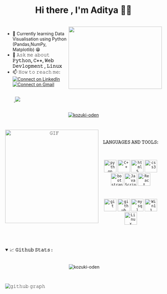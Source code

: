 <h1 align='center'>Hi there , I'm Aditya 👋🏻</h1><br>

<a target="_blank">
  <img align="right" height="200" width="300" src="D:\GitHub\kozuki-oden\icons\code.svg">
</a>

- 🔭 Currently learning Data Visualisation using Python (Pandas,NumPy, Matplotlib) 😁
- 💬 𝙰𝚜𝚔 𝚖𝚎 𝚊𝚋𝚘𝚞𝚝 **𝙿𝚢𝚝𝚑𝚘𝚗, 𝙲++, 𝚆𝚎𝚋 𝙳𝚎𝚟𝚕𝚘𝚙𝚖𝚎𝚗𝚝 , 𝙻𝚒𝚗𝚞𝚡**
- 📫 𝙷𝚘𝚠 𝚝𝚘 𝚛𝚎𝚊𝚌𝚑 𝚖𝚎: <span>[![Connect on LinkedIn](https://img.shields.io/badge/--linkedin?label=LinkedIn&logo=LinkedIn&style=social)](https://www.linkedin.com/in/aditya12sc/)   [![Connect on Gmail](https://img.shields.io/badge/--Gmail?label=Gmail&logo=Gmail&style=social)](mailto:aditya12sc@gmail.com)</span>

<br/>
&emsp;&emsp;<a href="#">
    <img src="https://komarev.com/ghpvc/?username=kozuki-oden&color=blueviolet">
</a>

<br/>

<!--
&emsp;&emsp;<a href='https://www.codechef.com/users/ujju07'><img src='https://img.shields.io/badge/-CodeChef-5B4638?style=for-the-badge&logo=CodeChef&logoColor=white'/></a>
<a href='https://www.hackerrank.com/CoDeZ_0'><img src='https://img.shields.io/badge/-Hackerrank-2EC866?style=for-the-badge&logo=HackerRank&logoColor=white'/></a>
<a href='https://auth.geeksforgeeks.org/user/neofetch/practice/'><img src='https://img.shields.io/badge/-geeksforgeeks-080704?style=for-the-badge&logo=geeksforgeeks'/></a>
-->


<br/>

<p align="center"> <a href="https://github.com/ryo-ma/github-profile-trophy"><img src="https://github-profile-trophy.vercel.app/?username=kozuki-oden" alt="kozuki-oden" /></a> </p>

<!-- <p align="center">
  <a>
    <img align="center" src="https://github-readme-streak-stats.herokuapp.com/?user=kozuki-oden&theme=dark"/>
  </a>
</p> -->

<div align='center'>

#

<a target="_blank"><img align="left" height="300" width="300" alt="𝙶𝙸𝙵" src="D:\GitHub\kozuki-oden\github.gif"></a>
<br/>

**𝙻𝙰𝙽𝙶𝚄𝙰𝙶𝙴𝚂 𝙰𝙽𝙳 𝚃𝙾𝙾𝙻𝚂:**  
<br/>
<br/>

<code><img src="D:\GitHub\kozuki-oden\icons\python-original.svg" alt="python" width="40" height="40"/></code> 
<code><img src="D:\GitHub\kozuki-oden\icons\cplusplus-original.svg" alt="C++" width="40" height="40"/></code> 
<code><img src="D:\GitHub\kozuki-oden\icons\html5-original-wordmark.svg" alt="html5" height="40"/></code> 
<code><img src="D:\GitHub\kozuki-oden\icons\css3-original-wordmark.svg" alt="css3" height="40"/></code> 
<code><img src="D:\GitHub\kozuki-oden\icons\bootstrap-plain-wordmark.svg" alt="bootstrap" height="40"/></code> 
<code><img src="D:\GitHub\kozuki-oden\icons\javascript-original.svg" alt="JavaScript" width="40" height="40"/></code> 
<code><img src="D:\GitHub\kozuki-oden\icons\react-original-wordmark.svg" alt="React" width="40" height="40"/></code> 
  #
<code><img src="D:\GitHub\kozuki-oden\icons\git-scm-icon.svg" alt="git" width="40" height="40"/></code> 
<code><img src="D:\GitHub\kozuki-oden\icons\github.svg" alt="github" width="40" height="40"/></code> 
<code><img src="D:\GitHub\kozuki-oden\icons\mysql-original-wordmark.svg" alt="mysql" width="40" height="40"/></code>
<code><img src="D:\GitHub\kozuki-oden\icons\win11.svg" alt="Win11" width="40" height="40"/></code>
<code><img src="D:\GitHub\kozuki-oden\icons\linux-original.svg" alt="Linux" width="40" height="40"/></code>

<br/>

#

</div>

<details open="">
<summary>
  <g-emoji class="g-emoji" alias="chart_with_upwards_trend" fallback-src="https://github.githubassets.com/images/icons/emoji/unicode/1f4c8.png">📈</g-emoji>
  <strong>𝙶𝚒𝚝𝚑𝚞𝚋 𝚂𝚝𝚊𝚝𝚜 : </strong>
</summary>
<br>

<p align="center">&nbsp;<img align="center" src="https://github-readme-stats.vercel.app/api?theme=algolia&username=kozuki-oden&show_icons=true&locale=en" alt="kozuki-oden" /></p>
<!--
<p align="center">&nbsp;<img align="center" src="https://github-readme-stats.vercel.app/api/top-langs/?username=kozuki-oden&langs_count=15&layout=compact&hide_border=true&theme=algolia" /></p>
-->
<br/>

![𝚐𝚒𝚝𝚑𝚞𝚋 𝚐𝚛𝚊𝚙𝚑](https://activity-graph.herokuapp.com/graph?username=kozuki-oden&theme=react-dark&hide_border=true&area=true)
</details>

